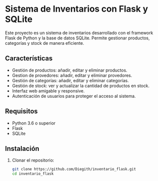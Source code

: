 # Sistema de Inventarios con Flask y SQLite

Este proyecto es un sistema de inventarios desarrollado con el framework Flask de Python y la base de datos SQLite. Permite gestionar productos, categorías y stock de manera eficiente.

## Características

- Gestión de productos: añadir, editar y eliminar productos.
- Gestion de provedores: añadir, editar y eliminar provedores.
- Gestión de categorías: añadir, editar y eliminar categorías.
- Gestión de stock: ver y actualizar la cantidad de productos en stock.
- Interfaz web amigable y responsive.
- Autenticación de usuarios para proteger el acceso al sistema.

## Requisitos

- Python 3.6 o superior
- Flask
- SQLite

## Instalación

1. Clonar el repositorio:
   ```bash
   git clone https://github.com/Diegith/inventario_flask.git
   cd inventario_flask
